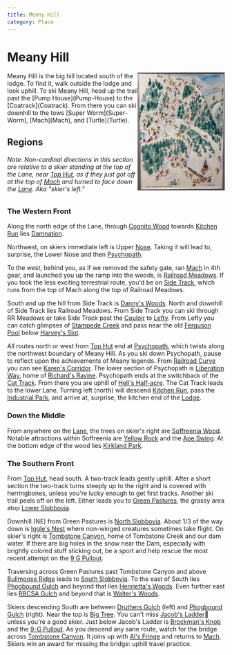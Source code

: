 ```yaml
---
title: Meany Hill
category: Place
---
```

# Meany Hill
<img src="img/1950-Meany-Hill.jpeg" style="width: 40%;" alt="painting of Meany Hill" align="right">
Meany Hill is the big hill located south of the lodge. To find it, walk outside the lodge and look uphill. To ski Meany Hill, head up the trail past the [Pump House](Pump-House) to the [Coatrack](Coatrack). From there you can ski downhill to the tows [Super Worm](Super-Worm), [Mach](Mach), and [Turtle](Turtle).

## Regions

###### Note: Non-cardinal directions in this section are relative to a skier standing at the top of the Lane, near [Top Hut](Top-Hut), as if they just got off at the top of [Mach](Mach) and turned to face down the [Lane](Lane). Aka "skier's left."

### The Western Front

Along the north edge of the Lane, through [Cognito Wood](Cognito-Wood) towards [Kitchen Run](Kitchen-Run) lies [Damnation](Damnation).

Northwest, on skiers immediate left is Upper [Nose](Nose). Taking it will lead to, surprise, the Lower Nose and then [Psychopath](Psychopath).

To the west, behind you, as if we removed the safety gate, ran [Mach](Mach) in 4th gear, and launched you up the ramp into the woods, is [Railroad Meadows](Railroad-Meadows). If you took the less exciting terrestrial route, you'd be on [Side Track](Side-Track), which runs from the top of Mach along the top of Railroad Meadows.

South and up the hill from Side Track is [Danny's Woods](Danny's-Woods). North and downhill of Side Track lies Railroad Meadows. From Side Track you can ski through RR Meadows or take Side Track past the [Couloir](Couloir) to [Lefty](Lefty). From Lefty you can catch glimpses of [Stampede Creek](Stampede-Creek) and pass near the old [Ferguson Pool](Ferguson-Pool) below [Harvey's Slot](Harvey's-Slot).

All routes north or west from [Top Hut](Top-Hut) end at [Psychopath](Psychopath), which twists along the northwest boundary of Meany Hill. As you ski down Psychopath, pause to reflect upon the achievements of Meany legends. From [Railroad Curve](Railroad-Curve) you can see [Karen's Corridor](Karen's-Corridor). The lower section of Psychopath is [Liberation Way](Liberation-Way), home of [Richard's Ravine](Richard's-Ravine). Psychopath ends at the switchback of the [Cat Track](Cat-Track). From there you are uphill of [Hell's Half-acre](Hell's-Half-acre). The Cat Track leads to the lower Lane. Turning left (north) will descend [Kitchen Run](Kitchen-Run), pass the [Industrial Park](Industrial-Park), and arrive at, surprise, the kitchen end of the [Lodge](Lodge).

### Down the Middle

From anywhere on the [Lane](Lane), the trees on skier's right are [Soffreenia Wood](Soffreenia-Wood). Notable attractions within Soffreenia are [Yellow Rock](Yellow-Rock) and the [Ape Swing](Ape-Swing). At the bottom edge of the wood lies [Kirkland Park](Kirkland-Park).

### The Southern Front

From [Top Hut](Top-Hut), head south. A two-track leads gently uphill. After a short section the two-track turns steeply up to the right and is covered with herringbones, unless you're lucky enough to get first tracks. Another ski trail peels off on the left. Either leads you to [Green Pastures](Green-Pastures), the grassy area atop [Lower Slobbovia](Lower-Slobbovia).

Downhill (NE) from Green Pastures is [North Slobbovia](North-Slobbovia). About 1/3 of the way down is [Iggle's Nest](Iggle's-Nest) where non-winged creatures sometimes take flight. On skier's right is [Tombstone Canyon](Tombstone-Canyon), home of Tombstone Creek and our dam water. If there are big holes in the snow near the Dam, especially with brightly colored stuff sticking out, be a sport and help rescue the most recent attempt on the [9 G Pullout](9-G-Pullout).

Traversing across Green Pastures past Tombstone Canyon and above [Bullmoose Ridge](Bullmoose-Ridge) leads to [South Slobbovia](South-Slobbovia). To the east of South lies [Phogbound Gulch](Phogbound-Gulch) and beyond that lies [Henrietta's Woods](Henrietta's-Woods). Even further east lies [RBCSA Gulch](RBCSA-Gulch) and beyond that is [Walter's Woods](Walter's-Woods).

Skiers descending South are between [Druthers Gulch](Druthers-Gulch) (left) and [Phogbound Gulch](Phogbound-Gulch) (right). Near the top is [Big Tree](Big-Tree). You can't miss [Jacob's Ladder](Jacob's-Ladder)🗼 unless you're a good skier. Just below Jacob's Ladder is [Brockman's Knob](Brockman's-Knob) and the [9-G Pullout](9-G-Pullout). As you descend any sane route, watch for the bridge across [Tombstone Canyon](Tombstone-Canyon). It joins up with [Al's Fringe](Al's-Fringe) and returns to [Mach](Mach). Skiers win an award for missing the bridge: uphill travel practice.
